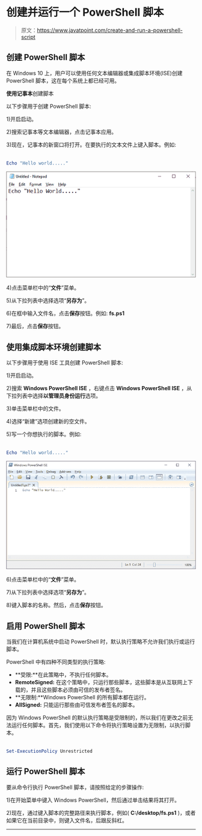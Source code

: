 # 创建并运行一个 PowerShell 脚本

> 原文：<https://www.javatpoint.com/create-and-run-a-powershell-script>

## 创建 PowerShell 脚本

在 Windows 10 上，用户可以使用任何文本编辑器或集成脚本环境(ISE)创建 PowerShell 脚本，这在每个系统上都已经可用。

**使用记事本**创建脚本

以下步骤用于创建 PowerShell 脚本:

1)开启启动。

2)搜索记事本等文本编辑器，点击记事本应用。

3)现在，记事本的新窗口将打开。在要执行的文本文件上键入脚本。例如:

```powershell

Echo "Hello world....."

```

![PowerShell While loop](img/bd4231ef639fa28ef41b77809c91ee6d.png)

4)点击菜单栏中的“**文件**”菜单。

5)从下拉列表中选择选项“**另存为**”。

6)在框中输入文件名，点击**保存**按钮。例如: **fs.ps1**

7)最后，点击**保存**按钮。

## 使用集成脚本环境创建脚本

以下步骤用于使用 ISE 工具创建 PowerShell 脚本:

1)开启启动。

2)搜索 **Windows PowerShell ISE** ，右键点击 **Windows PowerShell ISE** ，从下拉列表中选择**以管理员身份运行**选项。

3)单击菜单栏中的文件。

4)选择“新建”选项创建新的空文件。

5)写一个你想执行的脚本。例如:

```powershell

Echo "Hello world....."

```

![PowerShell While loop](img/8f957cec2b4b1a39751ec322d9eb938e.png)

6)点击菜单栏中的“**文件**”菜单。

7)从下拉列表中选择选项“**另存为**”。

8)键入脚本的名称。然后，点击**保存**按钮。

## 启用 PowerShell 脚本

当我们在计算机系统中启动 PowerShell 时，默认执行策略不允许我们执行或运行脚本。

PowerShell 中有四种不同类型的执行策略:

*   **受限:**在此策略中，不执行任何脚本。
*   **RemoteSigned:** 在这个策略中，只运行那些脚本，这些脚本是从互联网上下载的，并且这些脚本必须由可信的发布者签名。
*   **无限制:**Windows PowerShell 的所有脚本都在运行。
*   **AllSigned:** 只能运行那些由可信发布者签名的脚本。

因为 Windows PowerShell 的默认执行策略是受限制的，所以我们在更改之前无法运行任何脚本。首先，我们使用以下命令将执行策略设置为无限制，以执行脚本。

```powershell

Set-ExecutionPolicy Unrestricted

```

## 运行 PowerShell 脚本

要从命令行执行 PowerShell 脚本，请按照给定的步骤操作:

1)在开始菜单中键入 Windows PowerShell，然后通过单击结果将其打开。

2)现在，通过键入脚本的完整路径来执行脚本，例如( **C:/desktop/fs.ps1** )，或者如果它在当前目录中，则键入文件名，后跟反斜杠。

* * *